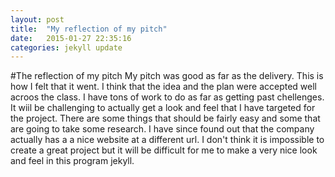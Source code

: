 ```yaml
---
layout: post
title:  "My reflection of my pitch"
date:   2015-01-27 22:35:16
categories: jekyll update
---
```

#The reflection of my pitch
My pitch was good as far as the delivery. This is how I felt that it went. I think that the idea and the plan were accepted well acroos the class. I have tons of work to do as far as getting past chellenges. It wiil be challenging to actually get a look and feel that I have targeted for the project. There are some things that should be fairly easy and some that are going to take some research. I have since found out that the company actually has a a nice website at a different url.
I don't think it is impossible to create a great project but it will be difficult for me to make a very nice look and feel in this program jekyll. 




[jekyll]:      http://jekyllrb.com
[jekyll-gh]:   https://github.com/jekyll/jekyll
[jekyll-help]: https://github.com/jekyll/jekyll-help
